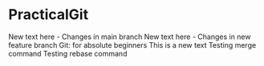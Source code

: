 # PracticalGit

New text here - Changes in main branch
New text here - Changes in new feature branch
Git: for absolute beginners
This is a new text
Testing merge command
Testing rebase command
